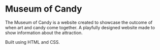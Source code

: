 # Museum of Candy

The Museum of Candy is a website created to showcase the outcome of when art and candy come together. A playfully designed website made to show information about the attraction.

Built using HTML and CSS.
